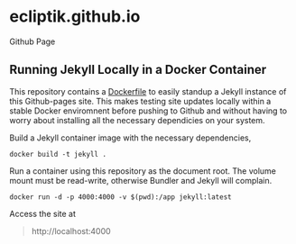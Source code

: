 # ecliptik.github.io
Github Page

## Running Jekyll Locally in a Docker Container

This repository contains a [Dockerfile](Dockerfile) to easily standup a Jekyll instance of this Github-pages site. This makes testing site updates locally within a stable Docker enviromnent before pushing to Github and without having to worry about installing all the necessary dependicies on your system.

Build a Jekyll container image with the necessary dependencies,

```
docker build -t jekyll .
```

Run a container using this repository as the document root. The volume mount must be read-write, otherwise Bundler and Jekyll will complain.

```
docker run -d -p 4000:4000 -v $(pwd):/app jekyll:latest
```

Access the site at

> http://localhost:4000
